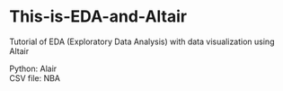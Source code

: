 # This-is-EDA-and-Altair

Tutorial of EDA (Exploratory Data Analysis) with data visualization using Altair

Python: Alair<br>
CSV file: NBA
